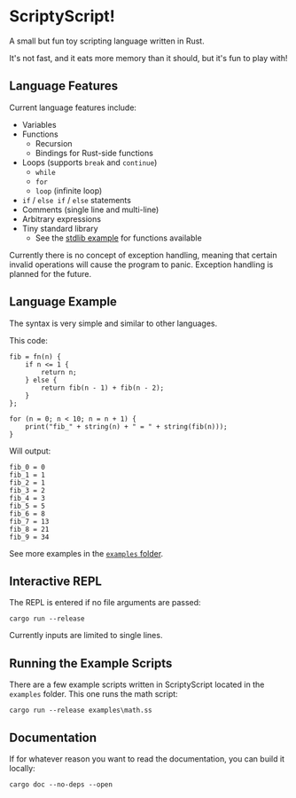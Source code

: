# ScriptyScript!

A small but fun toy scripting language written in Rust.

It's not fast, and it eats more memory than it should, but it's fun to play with!

## Language Features

Current language features include:
- Variables
- Functions
    - Recursion
    - Bindings for Rust-side functions
- Loops (supports `break` and `continue`)
    - `while`
    - `for`
    - `loop` (infinite loop)
- `if` / `else if` / `else` statements
- Comments (single line and multi-line)
- Arbitrary expressions
- Tiny standard library
    - See the [stdlib example](https://github.com/mtmk-ee/scriptyscript/blob/main/examples/stdlib.ss) for functions available

Currently there is no concept of exception handling, meaning that certain
invalid operations will cause the program to panic. Exception handling is planned
for the future.


## Language Example

The syntax is very simple and similar to other languages.

This code:
```
fib = fn(n) {
    if n <= 1 {
        return n;
    } else {
        return fib(n - 1) + fib(n - 2);
    }
};

for (n = 0; n < 10; n = n + 1) {
    print("fib_" + string(n) + " = " + string(fib(n)));
}
```

Will output:
```
fib_0 = 0
fib_1 = 1
fib_2 = 1
fib_3 = 2
fib_4 = 3
fib_5 = 5
fib_6 = 8
fib_7 = 13
fib_8 = 21
fib_9 = 34
```

See more examples in the [`examples` folder](https://github.com/mtmk-ee/scriptyscript/tree/main/examples).

## Interactive REPL

The REPL is entered if no file arguments are passed:

```
cargo run --release
```

Currently inputs are limited to single lines.

## Running the Example Scripts

There are a few example scripts written in ScriptyScript located in the `examples` folder. This one runs the math script:

```
cargo run --release examples\math.ss
```

## Documentation

If for whatever reason you want to read the documentation, you can build it locally:

```
cargo doc --no-deps --open
```
